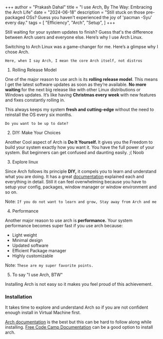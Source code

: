 +++
author = "Prakash Dahal"
title = "I use Arch, By The Way: Embracing the Arch Life"
date = "2024-06-18"
description = "Still stuck on those pre-packaged OSs? Guess you haven't experienced the joy of 'pacman -Syu' every day."
tags = [
    "Efficiency",
    "Arch",
    "Setup",
    ]
+++

Still waiting for your system updates to finish? Guess that's the difference between Arch users and everyone else. Here’s why I use Arch Linux.

<!--more-->

Switching to Arch Linux was a game-changer for me. Here’s a glimpse why I chose Arch. 

`Here, when I say Arch, I mean the core Arch itself, not distros`

1. Rolling Release Model

One of the major reason to use arch is its <b>rolling release model</b>. This means I get the latest software updates as soon as they’re available.
<b>No more waiting </b> for the next big release like with other Linux distributions or Windows updates. It’s like having <b> Christmas every week </b> with new features and fixes constantly rolling in.

This always keeps my system <b> fresh and cutting-edge </b> without the need to reinstall the OS every six months.

`Do you want to be up to date?`

2. DIY: Make Your Choices

Another Cool aspect of Arch is <b> Do It Yourself. </b> It gives you the Freedom to build your system exactly how you want it. You have the full power of your system. But beginners can get confused and daunting easily. ;( Noob

3. Explore linux

Since Arch follows its principle <b> DIY,</b> it compels you to learn and understand what you are doing. It has a great [documentation](https://wiki.archlinux.org/) explained each and everything in detail. Still it can feel overwhelming because you have to setup your config, packages, window manager or window environment and so on. 

Note: `If you do not want to learn and grow, Stay away from Arch and me`

4. Performance

Another major reason to use arch is <b> performance.</b> Your system performance becomes super fast if you use arch because:

- Light weight
- Minimal design
- Updated software
- Efficient Package manager
- Highly customizable

Note: `These are my super favorite points.`

5. To say "I use Arch, BTW"

Installing Arch is not easy so it makes you feel proud of this achievement. 

### Installation 

It takes time to explore and understand Arch so if you are not confident enough install in Virtual Machine first. 

[Arch documentation](https://wiki.archlinux.org/) is the best but this can be hard to follow along while installing.
[Free Code Camp Documentation](https://www.freecodecamp.org/news/how-to-install-arch-linux/) can be a good option to install arch.